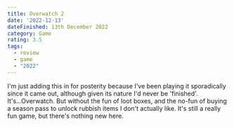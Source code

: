 ```yaml
---
title: Overwatch 2
date: '2022-12-13'
dateFinished: 13th December 2022
category: Game
rating: 3.5
tags:
  - review
  - game
  - "2022"
---
```


I'm just adding this in for posterity because I've been playing it sporadically since it came out, although given its nature I'd never be 'finished'. It's...Overwatch. But without the fun of loot boxes, and the no-fun of buying a season pass to unlock rubbish items I don't actually like. It's still a really fun game, but there's nothing new here.